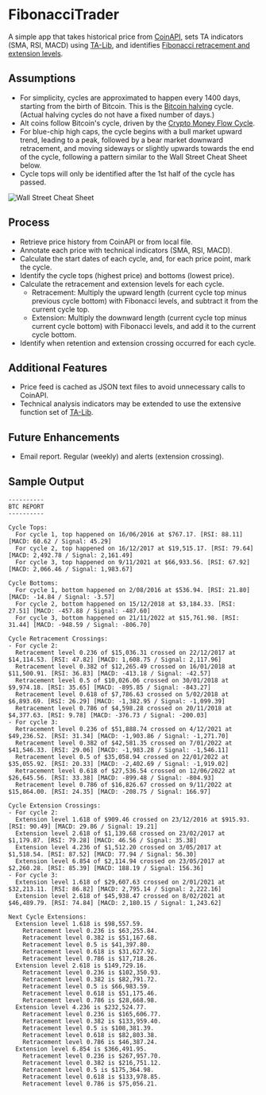 # FibonacciTrader

A simple app that takes historical price from [CoinAPI](https://docs.coinapi.io/), sets TA indicators (SMA, RSI, MACD) using [TA-Lib](https://ta-lib.org/), and identifies [Fibonacci retracement and extension levels](https://www.investopedia.com/terms/f/fibonacciextensions.asp).

## Assumptions

- For simplicity, cycles are approximated to happen every 1400 days, starting from the birth of Bitcoin. This is the [Bitcoin halving](https://www.investopedia.com/bitcoin-halving-4843769) cycle. (Actual halving cycles do not have a fixed number of days.)
- Alt coins follow Bitcoin's cycle, driven by the [Crypto Money Flow Cycle](https://rektcapital.substack.com/p/crypto-money-flow-cycle).
- For blue-chip high caps, the cycle begins with a bull market upward trend, leading to a peak, followed by a bear market downward retracement, and moving sideways or slightly upwards towards the end of the cycle, following a pattern similar to the Wall Street Cheat Sheet below.
- Cycle tops will only be identified after the 1st half of the cycle has passed.

![Wall Street Cheat Sheet](https://i.pinimg.com/736x/32/c7/39/32c739ad0296dcb687a34de1df8f9f03.jpg)

## Process

- Retrieve price history from CoinAPI or from local file.
- Annotate each price with technical indicators (SMA, RSI, MACD).
- Calculate the start dates of each cycle, and, for each price point, mark the cycle.
- Identify the cycle tops (highest price) and bottoms (lowest price).
- Calculate the retracement and extension levels for each cycle.
  - Retracement: Multiply the upward length (current cycle top minus previous cycle bottom) with Fibonacci levels, and subtract it from the current cycle top.
  - Extension: Multiply the downward length (current cycle top minus current cycle bottom) with Fibonacci levels, and add it to the current cycle bottom.
- Identify when retention and extension crossing occurred for each cycle.

## Additional Features

- Price feed is cached as JSON text files to avoid unnecessary calls to CoinAPI.
- Technical analysis indicators may be extended to use the extensive function set of [TA-Lib](https://ta-lib.org/).

## Future Enhancements

- Email report. Regular (weekly) and alerts (extension crossing).

## Sample Output

    ----------
    BTC REPORT
    ----------

    Cycle Tops:
      For cycle 1, top happened on 16/06/2016 at $767.17. [RSI: 88.11] [MACD: 60.62 / Signal: 45.29]
      For cycle 2, top happened on 16/12/2017 at $19,515.17. [RSI: 79.64] [MACD: 2,492.78 / Signal: 2,161.49]
      For cycle 3, top happened on 9/11/2021 at $66,933.56. [RSI: 67.92] [MACD: 2,066.46 / Signal: 1,983.67]

    Cycle Bottoms:
      For cycle 1, bottom happened on 2/08/2016 at $536.94. [RSI: 21.80] [MACD: -14.84 / Signal: -3.57]
      For cycle 2, bottom happened on 15/12/2018 at $3,184.33. [RSI: 27.51] [MACD: -457.88 / Signal: -487.60]
      For cycle 3, bottom happened on 21/11/2022 at $15,761.98. [RSI: 31.44] [MACD: -948.59 / Signal: -806.70]

    Cycle Retracement Crossings:
    - For cycle 2:
      Retracement level 0.236 of $15,036.31 crossed on 22/12/2017 at $14,114.53. [RSI: 47.82] [MACD: 1,608.75 / Signal: 2,117.96]
      Retracement level 0.382 of $12,265.49 crossed on 16/01/2018 at $11,500.91. [RSI: 36.83] [MACD: -413.18 / Signal: -42.57]
      Retracement level 0.5 of $10,026.06 crossed on 30/01/2018 at $9,974.18. [RSI: 35.65] [MACD: -895.85 / Signal: -843.27]
      Retracement level 0.618 of $7,786.63 crossed on 5/02/2018 at $6,893.69. [RSI: 26.29] [MACD: -1,382.95 / Signal: -1,099.39]
      Retracement level 0.786 of $4,598.28 crossed on 20/11/2018 at $4,377.63. [RSI: 9.78] [MACD: -376.73 / Signal: -200.03]
    - For cycle 3:
      Retracement level 0.236 of $51,888.74 crossed on 4/12/2021 at $49,236.52. [RSI: 31.34] [MACD: -1,903.86 / Signal: -1,271.70]
      Retracement level 0.382 of $42,581.35 crossed on 7/01/2022 at $41,546.33. [RSI: 29.06] [MACD: -1,983.28 / Signal: -1,546.11]
      Retracement level 0.5 of $35,058.94 crossed on 22/01/2022 at $35,055.92. [RSI: 20.33] [MACD: -2,402.69 / Signal: -1,919.02]
      Retracement level 0.618 of $27,536.54 crossed on 12/06/2022 at $26,645.56. [RSI: 33.38] [MACD: -899.48 / Signal: -804.93]
      Retracement level 0.786 of $16,826.67 crossed on 9/11/2022 at $15,864.00. [RSI: 24.35] [MACD: -208.75 / Signal: 166.97]

    Cycle Extension Crossings:
    - For cycle 2:
      Extension level 1.618 of $909.46 crossed on 23/12/2016 at $915.93. [RSI: 90.49] [MACD: 29.86 / Signal: 19.21]
      Extension level 2.618 of $1,139.68 crossed on 23/02/2017 at $1,179.87. [RSI: 79.28] [MACD: 46.56 / Signal: 35.38]
      Extension level 4.236 of $1,512.20 crossed on 3/05/2017 at $1,518.54. [RSI: 87.52] [MACD: 77.94 / Signal: 56.30]
      Extension level 6.854 of $2,114.94 crossed on 23/05/2017 at $2,260.28. [RSI: 85.39] [MACD: 188.19 / Signal: 156.36]
    - For cycle 3:
      Extension level 1.618 of $29,607.63 crossed on 2/01/2021 at $32,213.11. [RSI: 86.82] [MACD: 2,795.14 / Signal: 2,222.16]
      Extension level 2.618 of $45,938.47 crossed on 8/02/2021 at $46,489.79. [RSI: 74.84] [MACD: 2,180.15 / Signal: 1,243.62]

    Next Cycle Extensions:
      Extension level 1.618 is $98,557.59.
        Retracement level 0.236 is $63,255.84.
        Retracement level 0.382 is $51,167.68.
        Retracement level 0.5 is $41,397.80.
        Retracement level 0.618 is $31,627.92.
        Retracement level 0.786 is $17,718.26.
      Extension level 2.618 is $149,729.16.
        Retracement level 0.236 is $102,350.93.
        Retracement level 0.382 is $82,791.72.
        Retracement level 0.5 is $66,983.59.
        Retracement level 0.618 is $51,175.46.
        Retracement level 0.786 is $28,668.98.
      Extension level 4.236 is $232,524.77.
        Retracement level 0.236 is $165,606.77.
        Retracement level 0.382 is $133,959.40.
        Retracement level 0.5 is $108,381.39.
        Retracement level 0.618 is $82,803.38.
        Retracement level 0.786 is $46,387.24.
      Extension level 6.854 is $366,491.95.
        Retracement level 0.236 is $267,957.70.
        Retracement level 0.382 is $216,751.12.
        Retracement level 0.5 is $175,364.98.
        Retracement level 0.618 is $133,978.85.
        Retracement level 0.786 is $75,056.21.
